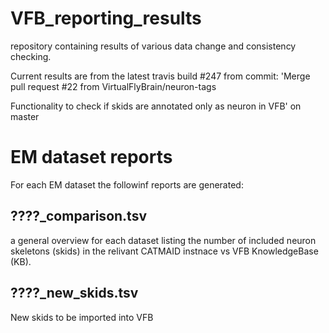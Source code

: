# VFB_reporting_results
repository containing results of various data change and consistency checking.

 Current results are from the latest travis build #247 from commit: 'Merge pull request #22 from VirtualFlyBrain/neuron-tags

Functionality to check if skids are annotated only as neuron in VFB' on master


# EM dataset reports
For each EM dataset the followinf reports are generated:
## ????_comparison.tsv 
  a general overview for each dataset listing the number of included neuron skeletons (skids) in the relivant CATMAID instnace vs VFB KnowledgeBase (KB).
## ????_new_skids.tsv
  New skids to be imported into VFB

